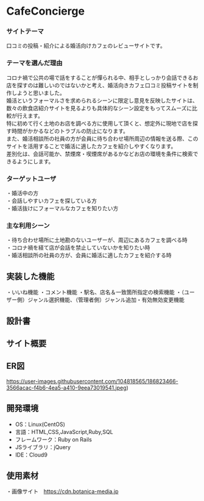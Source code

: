 # CafeConcierge

### サイトテーマ
口コミの投稿・紹介による婚活向けカフェのレビューサイトです。

### テーマを選んだ理由
コロナ禍で公共の場で話をすることが憚られる中、相手としっかり会話できるお店を探すのは難しいのではないかと考え、婚活向きカフェ口コミ投稿サイトを制作しようと思いました。<br/>
婚活というフォーマルさを求められるシーンに限定し意見を反映したサイトは、数々の飲食店紹介サイトを見るよりも具体的なシーン設定をもってスムーズに比較が行えます。<br/>
特に初めて行く土地のお店を調べる方に使用して頂くと、想定外に現地で店を探す時間がかかるなどのトラブルの防止になります。<br/>
また、婚活相談所の社員の方が会員に待ち合わせ場所周辺の情報を送る際、このサイトを活用することで婚活に適したカフェを紹介しやすくなります。<br/>
差別化は、会話可能か、禁煙席・喫煙席があるかなどお店の環境を条件に検索できるようにします。

### ターゲットユーザ
・婚活中の方<br/>
・会話しやすいカフェを探している方<br/>
・婚活抜けにフォーマルなカフェを知りたい方<br/>

### 主な利用シーン
・待ち合わせ場所に土地勘のないユーザーが、周辺にあるカフェを調べる時<br/>
・コロナ禍を経て店が会話を禁止していないかを知りたい時<br/>
・婚活相談所の社員の方が、会員に婚活に適したカフェを紹介する時<br/>

## 実装した機能
・いいね機能
・コメント機能
・駅名、店名＆一致箇所指定の検索機能
・（ユーザー側）ジャンル選択機能、（管理者側）ジャンル追加・有効無効変更機能

## 設計書

## サイト概要

## ER図
https://user-images.githubusercontent.com/104818565/186823466-3566acac-f4b6-4ea5-a410-9eea73019541.jpeg)

## 開発環境
- OS：Linux(CentOS)
- 言語：HTML,CSS,JavaScript,Ruby,SQL
- フレームワーク：Ruby on Rails
- JSライブラリ：jQuery
- IDE：Cloud9

## 使用素材
・画像サイト　https://cdn.botanica-media.jp